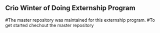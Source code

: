 ## Crio Winter of Doing Externship Program ##
 
 #The master repository was maintained for this externship program.
 #To get started chechout the master repository

